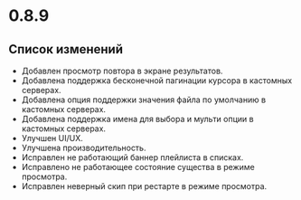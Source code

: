# 0.8.9

## Список изменений

- Добавлен просмотр повтора в экране результатов.
- Добавлена поддержка бесконечной пагинации курсора в кастомных серверах.
- Добавлена опция поддержки значения файла по умолчанию в кастомных серверах.
- Добавлена поддержка имена для выбора и мульти опции в кастомных серверах.
- Улучшен UI/UX.
- Улучшена производительность.
- Исправлен не работающий баннер плейлиста в списках.
- Исправлено не работающее состояние существа в режиме просмотра.
- Исправлен неверный скип при рестарте в режиме просмотра.
